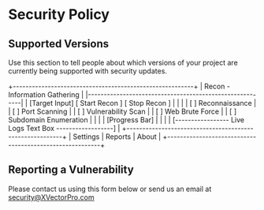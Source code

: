 # Security Policy

## Supported Versions

Use this section to tell people about which versions of your project are
currently being supported with security updates.

+---------------------------------------------------------+
| Recon - Information Gathering                           |
|---------------------------------------------------------|
| [Target Input]         [ Start Recon ] [ Stop Recon ]   |
|                                                           |
| [ ] Reconnaissance                                        |
| [ ] Port Scanning                                         |
| [ ] Vulnerability Scan                                    |
| [ ] Web Brute Force                                       |
| [ ] Subdomain Enumeration                                 |
|                                                           |
| [Progress Bar]                                            |
|                                                           |
| [----------------- Live Logs Text Box ------------------] |
+---------------------------------------------------------+
| Settings | Reports | About                                |
+---------------------------------------------------------+
## Reporting a Vulnerability ##

Please contact us using this form below or send us an email at
security@XVectorPro.com

